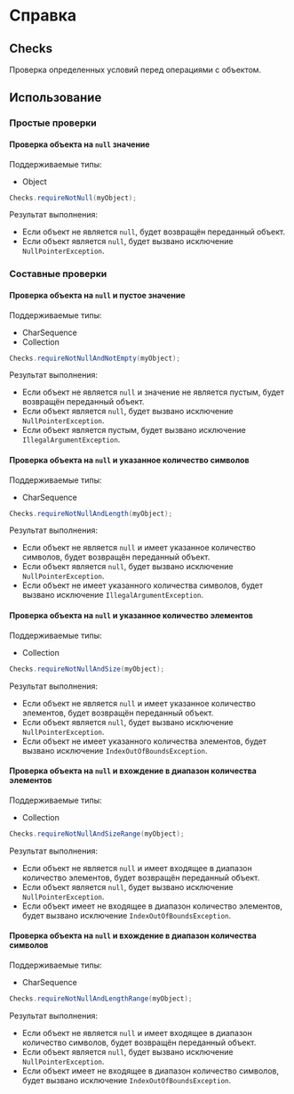 # Справка
## Checks
Проверка определенных условий перед операциями с объектом.

## Использование
### Простые проверки
#### Проверка объекта на ```null``` значение
Поддерживаемые типы:
* Object

```java
Checks.requireNotNull(myObject);
```

Результат выполнения:
* Если объект не является ```null```, будет возвращён переданный объект.
* Если объект является ```null```, будет вызвано исключение ```NullPointerException```.

### Составные проверки
#### Проверка объекта на ```null``` и пустое значение
Поддерживаемые типы:
* CharSequence
* Collection

```java
Checks.requireNotNullAndNotEmpty(myObject);
```

Результат выполнения:
* Если объект не является ```null``` и значение не является пустым, будет возвращён переданный объект.
* Если объект является ```null```, будет вызвано исключение ```NullPointerException```.
* Если объект является пустым, будет вызвано исключение ```IllegalArgumentException```.

#### Проверка объекта на ```null``` и указанное количество символов
Поддерживаемые типы:
* CharSequence

```java
Checks.requireNotNullAndLength(myObject);
```

Результат выполнения:
* Если объект не является ```null``` и имеет указанное количество символов, будет возвращён переданный объект.
* Если объект является ```null```, будет вызвано исключение ```NullPointerException```.
* Если объект не имеет указанного количества символов, будет вызвано исключение ```IllegalArgumentException```.

#### Проверка объекта на ```null``` и указанное количество элементов
Поддерживаемые типы:
* Collection

```java
Checks.requireNotNullAndSize(myObject);
```

Результат выполнения:
* Если объект не является ```null``` и имеет указанное количество элементов, будет возвращён переданный объект.
* Если объект является ```null```, будет вызвано исключение ```NullPointerException```.
* Если объект не имеет указанного количества элементов, будет вызвано исключение ```IndexOutOfBoundsException```.

#### Проверка объекта на ```null``` и вхождение в диапазон количества элементов
Поддерживаемые типы:
* Collection

```java
Checks.requireNotNullAndSizeRange(myObject);
```

Результат выполнения:
* Если объект не является ```null``` и имеет входящее в диапазон количество элементов, будет возвращён переданный объект.
* Если объект является ```null```, будет вызвано исключение ```NullPointerException```.
* Если объект имеет не входящее в диапазон количество элементов, будет вызвано исключение ```IndexOutOfBoundsException```.

#### Проверка объекта на ```null``` и вхождение в диапазон количества символов
Поддерживаемые типы:
* CharSequence

```java
Checks.requireNotNullAndLengthRange(myObject);
```

Результат выполнения:
* Если объект не является ```null``` и имеет входящее в диапазон количество символов, будет возвращён переданный объект.
* Если объект является ```null```, будет вызвано исключение ```NullPointerException```.
* Если объект имеет не входящее в диапазон количество символов, будет вызвано исключение ```IndexOutOfBoundsException```.
